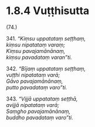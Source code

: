 # 1.8.4 Vuṭṭhisutta

(74.)

341\. _“Kiṃsu uppatataṃ seṭṭhaṃ,_  
_kiṃsu nipatataṃ varaṃ;_  
_Kiṃsu pavajamānānaṃ,_  
_kiṃsu pavadataṃ varan”ti._  

342\. _“Bījaṃ uppatataṃ seṭṭhaṃ,_  
_vuṭṭhi nipatataṃ varā;_  
_Gāvo pavajamānānaṃ,_  
_putto pavadataṃ varo”ti._  

343\. _“Vijjā uppatataṃ seṭṭhā,_  
_avijjā nipatataṃ varā;_  
_Saṃgho pavajamānānaṃ,_  
_buddho pavadataṃ varo”ti._
